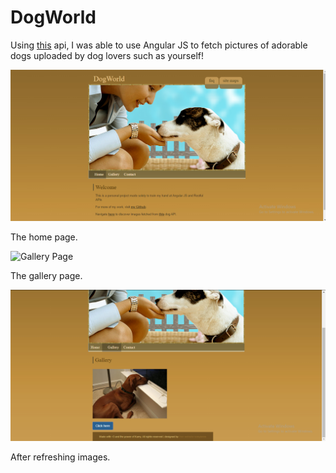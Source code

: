 # DogWorld

Using <a href="https://dog.ceo/dog-api/">this</a> api, I was able to use Angular JS to fetch pictures of adorable dogs uploaded by dog lovers such as yourself!

![Home Page](screenshots/dogworld1.png)

The home page.

![Gallery Page](screenshots/dogworld2.png)

The gallery page.

![Gallery Page](screenshots/dogworld4.png)

After refreshing images.
